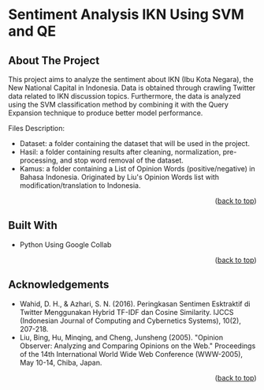 # Sentiment Analysis IKN Using SVM and QE
## About The Project
This project aims to analyze the sentiment about IKN (Ibu Kota Negara), the New National Capital in Indonesia. Data is obtained through crawling Twitter data related to IKN discussion topics. Furthermore, the data is analyzed using the SVM classification method by combining it with the Query Expansion technique to produce better model performance.

Files Description:
* Dataset: a folder containing the dataset that will be used in the project.
* Hasil: a folder containing results after cleaning, normalization, pre-processing, and stop word removal of the dataset.
* Kamus: a folder containing a List of Opinion Words (positive/negative) in Bahasa Indonesia. Originated by Liu's Opinion Words list with modification/translation to Indonesia.

<p align="right">(<a href="#readme-top">back to top</a>)</p>


## Built With
* Python Using Google Collab

<p align="right">(<a href="#readme-top">back to top</a>)</p>

## Acknowledgements
* Wahid, D. H., & Azhari, S. N. (2016). Peringkasan Sentimen Esktraktif di Twitter Menggunakan Hybrid TF-IDF dan Cosine Similarity. IJCCS (Indonesian Journal of Computing and Cybernetics Systems), 10(2), 207-218.
* Liu, Bing, Hu, Minqing, and Cheng, Junsheng (2005). "Opinion Observer: Analyzing and Comparing Opinions on the Web." Proceedings of the 14th International World Wide Web Conference (WWW-2005), May 10-14, Chiba, Japan.

<p align="right">(<a href="#readme-top">back to top</a>)</p>
